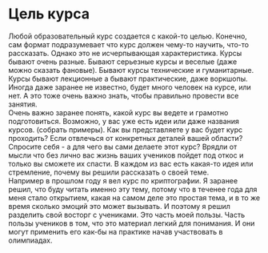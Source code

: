 # Цель курса

Любой образовательный курс создается с какой-то целью. Конечно, сам формат подразумевает что курс должен чему-то научить, что-то рассказать. Однако это не исчерпывающая характеристика. Курсы бывают очень разные. Бывают серьезные курсы и веселые (даже можно сказать фановые). Бывают курсы технические и гуманитарные. Курсы бывают лекционные а бывают практические, даже воркшопы. Иногда даже заранее не известно, будет много человек на курсе, или нет. А это тоже очень важно знать, чтобы правильно провести все занятия.\
Очень важно заранее понять, какой курс вы ведете и грамотно подготовиться. Возможно, у вас уже есть идеи или даже названия курсов. (собрать примеры). Как вы представляете у вас будет курс проходить? Если отвлечься от конкретных деталей вашей области? Спросите себя - а для чего вы сами делаете этот курс? Врядли от мысли что без лично вас жизнь ваших учеников пойдет под откос и только вы сможете их спасти. В каждом из вас есть какая-то идея или стремление, почему вы решили рассказать о своей теме.\
Например в прошлом году я вел курс по криптографии. Я заранее решил, что буду читать именно эту тему, потому что в теченее года для меня стало открытием, какая на самом деле это простая тема, и в то же время сколько эмоций это может вызывать. И поэтому я решил разделить свой восторг с учениками. Это часть моей пользы. Часть пользы учеников в том, что это материал легкий для понимания. И они могут применить его как-бы на практике начав участвовать в олимпиадах.

